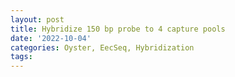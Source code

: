 ```yaml
---
layout: post
title: Hybridize 150 bp probe to 4 capture pools
date: '2022-10-04'
categories: Oyster, EecSeq, Hybridization
tags: 
---
```

